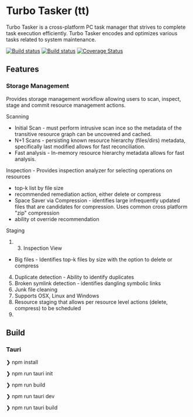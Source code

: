 # Turbo Tasker (tt)

Turbo Tasker is a cross-platform PC task manager that strives to complete task execution efficiently.  Turbo Tasker encodes and optimizes various tasks related to system maintenance.


[![Build status](https://github.com/toaler/turbo-tasker/actions/workflows/rust.yml/badge.svg)](https://github.com/toaler/turbo-tasker/actions)
[![Build status](https://github.com/toaler/turbo-tasker/actions/workflows/rust-clippy.yml/badge.svg)](https://github.com/toaler/turbo-tasker/actions)
[![Coverage Status](https://coveralls.io/repos/github/toaler/turbo-tasker/badge.svg?branch=main)](https://coveralls.io/github/toaler/turbo-tasker?branch=main)

## Features

### Storage Management 

Provides storage management workflow allowing users to scan, inspect, stage and commit resource management actions.

Scanning

- Initial Scan - must perform intrusive scan ince so the metadata of the transitive resource graph can be uncovered and cached. 
- N+1 Scans - persisting known resource hierarchy (files/dirs) metadata, specifically last modified allows for fast reconciliation.
- Fast analysis - In-memory resource hierarchy metadata allows for fast analysis. 


Inspection - Provides inspection analyzer for selecting operations on resources

- top-k list by file size
- recommended remediation action, either delete or compress
- Space Saver via Compression - identifies large infrequently updated files that are candidates for compression. Uses common cross platform "zip" compression 
- ability ot override recommendation


Staging


1. 3. Inspection View
- Big files - Identifies top-k files by size with the option to delete or compress
4. Duplicate detection - Ability to identify duplicates
5. Broken symlink detection - identifies dangling symbolic links
7. Junk file cleaning
8. Supports OSX, Linux and Windows
9. Resource staging that allows per resource level actions (delete, compress) to be scheduled
10. 


## Build

### Tauri

<p>❯ npm install 
<p>❯ npm run tauri init
<p>❯ npm run build
<p>❯ npm run tauri dev
<p>❯ npm run tauri build